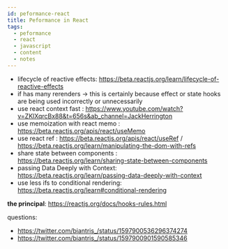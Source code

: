 ```yaml
---
id: peformance-react
title: Peformance in React
tags:
  - peformance
  - react
  - javascript
  - content
  - notes
---
```


- lifecycle of reactive effects: https://beta.reactjs.org/learn/lifecycle-of-reactive-effects
- if has many rerenders -> this is certainly because effect or state hooks are being used incorrectly or unnecessarily
- use react context fast : https://www.youtube.com/watch?v=ZKlXqrcBx88&t=656s&ab_channel=JackHerrington
- use memoization with react memo : https://beta.reactjs.org/apis/react/useMemo
- use react ref : https://beta.reactjs.org/apis/react/useRef / https://beta.reactjs.org/learn/manipulating-the-dom-with-refs
- share state between components : https://beta.reactjs.org/learn/sharing-state-between-components
- passing Data Deeply with Context: https://beta.reactjs.org/learn/passing-data-deeply-with-context
- use less ifs to conditional rendering: https://beta.reactjs.org/learn#conditional-rendering

**the principal**: https://reactjs.org/docs/hooks-rules.html

questions:
- https://twitter.com/biantris_/status/1597900536296374274
- https://twitter.com/biantris_/status/1597900901590585346 